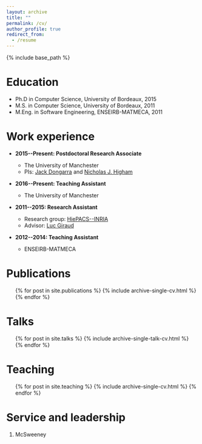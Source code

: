 ```yaml
---
layout: archive
title: ""
permalink: /cv/
author_profile: true
redirect_from:
  - /resume
---
```


{% include base_path %} 

Education
======
* Ph.D in Computer Science, University of Bordeaux, 2015
* M.S. in Computer Science, University of Bordeaux, 2011
* M.Eng. in  Software Engineering, ENSEIRB-MATMECA, 2011
 
Work experience
======
* **2015--Present: Postdoctoral Research Associate**
  * The University of Manchester
  * PIs: [Jack Dongarra](http://www.netlib.org/utk/people/JackDongarra/) and [Nicholas J. Higham](http://www.maths.manchester.ac.uk/~higham) 

* **2016--Present: Teaching Assistant**
  * The University of Manchester
  
* **2011--2015: Research Assistant**
  * Research group: [HiePACS--INRIA](https://team.inria.fr/hiepacs/)
  * Advisor: [Luc Giraud](https://team.inria.fr/hiepacs/team-members/luc-giraud/)  
  
* **2012--2014: Teaching Assistant**
  * ENSEIRB-MATMECA     
  
Publications
======
  <ul>{% for post in site.publications %}
    {% include archive-single-cv.html %}
  {% endfor %}</ul>

Talks
======
  <ul>{% for post in site.talks %}
    {% include archive-single-talk-cv.html %}
  {% endfor %}</ul>
  
Teaching
======
  <ul>{% for post in site.teaching %}
    {% include archive-single-cv.html %}
  {% endfor %}</ul>
  
Service and leadership
======
1. McSweeney
